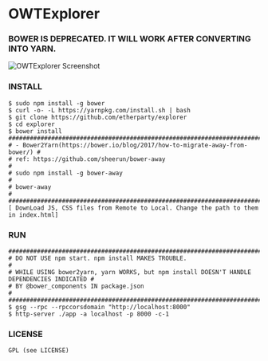 # OWTExplorer
### BOWER IS DEPRECATED. IT WILL WORK AFTER CONVERTING INTO YARN.
![OWTExplorer Screenshot](http://i.imgur.com/NHFYq0x.png)

### INSTALL
    $ sudo npm install -g bower
    $ curl -o- -L https://yarnpkg.com/install.sh | bash
    $ git clone https://github.com/etherparty/explorer
    $ cd explorer
    $ bower install
    ############################################################################ 
    # - Bower2Yarn(https://bower.io/blog/2017/how-to-migrate-away-from-bower/) #
    # ref: https://github.com/sheerun/bower-away                               # 
    # sudo npm install -g bower-away                                           #
    # bower-away                                                               # 
    ############################################################################
    [ DownLoad JS, CSS files from Remote to Local. Change the path to them in index.html]
### RUN
    #############################################################################################
    # DO NOT USE npm start. npm install MAKES TROUBLE.                                          #                    
    # WHILE USING bower2yarn, yarn WORKS, but npm install DOESN'T HANDLE DEPENDENCIES INDICATED #
    # BY @bower_components IN package.json                                                      #
    #############################################################################################
    $ gsg --rpc --rpccorsdomain "http://localhost:8000"
    $ http-server ./app -a localhost -p 8000 -c-1

### LICENSE
    GPL (see LICENSE)
